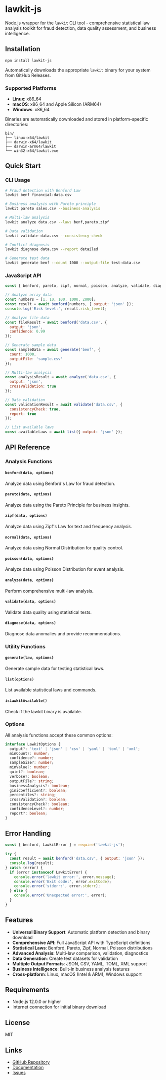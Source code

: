# lawkit-js

Node.js wrapper for the `lawkit` CLI tool - comprehensive statistical law analysis toolkit for fraud detection, data quality assessment, and business intelligence.

## Installation

```bash
npm install lawkit-js
```

Automatically downloads the appropriate `lawkit` binary for your system from GitHub Releases.

### Supported Platforms

- **Linux**: x86_64
- **macOS**: x86_64 and Apple Silicon (ARM64)
- **Windows**: x86_64

Binaries are automatically downloaded and stored in platform-specific directories:
```
bin/
├── linux-x64/lawkit
├── darwin-x64/lawkit  
├── darwin-arm64/lawkit
└── win32-x64/lawkit.exe
```

## Quick Start

### CLI Usage
```bash
# Fraud detection with Benford Law
lawkit benf financial-data.csv

# Business analysis with Pareto principle
lawkit pareto sales.csv --business-analysis

# Multi-law analysis
lawkit analyze data.csv --laws benf,pareto,zipf

# Data validation
lawkit validate data.csv --consistency-check

# Conflict diagnosis
lawkit diagnose data.csv --report detailed

# Generate test data
lawkit generate benf --count 1000 --output-file test-data.csv
```

### JavaScript API

```javascript
const { benford, pareto, zipf, normal, poisson, analyze, validate, diagnose, generate, list } = require('lawkit-js');

// Analyze array data
const numbers = [1, 10, 100, 1000, 2000];
const result = await benford(numbers, { output: 'json' });
console.log('Risk level:', result.risk_level);

// Analyze file data
const fileResult = await benford('data.csv', { 
  output: 'json',
  confidence: 0.99 
});

// Generate sample data
const sampleData = await generate('benf', { 
  count: 1000,
  outputFile: 'sample.csv' 
});

// Multi-law analysis
const analysisResult = await analyze('data.csv', {
  output: 'json',
  crossValidation: true
});

// Data validation
const validationResult = await validate('data.csv', {
  consistencyCheck: true,
  report: true
});

// List available laws
const availableLaws = await list({ output: 'json' });
```

## API Reference

### Analysis Functions

#### `benford(data, options)`
Analyze data using Benford's Law for fraud detection.

#### `pareto(data, options)`
Analyze data using the Pareto Principle for business insights.

#### `zipf(data, options)`
Analyze data using Zipf's Law for text and frequency analysis.

#### `normal(data, options)`
Analyze data using Normal Distribution for quality control.

#### `poisson(data, options)`
Analyze data using Poisson Distribution for event analysis.

#### `analyze(data, options)`
Perform comprehensive multi-law analysis.

#### `validate(data, options)`
Validate data quality using statistical tests.

#### `diagnose(data, options)`
Diagnose data anomalies and provide recommendations.

### Utility Functions

#### `generate(law, options)`
Generate sample data for testing statistical laws.

#### `list(options)`
List available statistical laws and commands.

#### `isLawkitAvailable()`
Check if the lawkit binary is available.

### Options

All analysis functions accept these common options:

```typescript
interface LawkitOptions {
  output?: 'text' | 'json' | 'csv' | 'yaml' | 'toml' | 'xml';
  minCount?: number;
  confidence?: number;
  sampleSize?: number;
  minValue?: number;
  quiet?: boolean;
  verbose?: boolean;
  outputFile?: string;
  businessAnalysis?: boolean;
  giniCoefficient?: boolean;
  percentiles?: string;
  crossValidation?: boolean;
  consistencyCheck?: boolean;
  confidenceLevel?: number;
  report?: boolean;
}
```

## Error Handling

```javascript
const { benford, LawkitError } = require('lawkit-js');

try {
  const result = await benford('data.csv', { output: 'json' });
  console.log(result);
} catch (error) {
  if (error instanceof LawkitError) {
    console.error('lawkit error:', error.message);
    console.error('Exit code:', error.exitCode);
    console.error('stderr:', error.stderr);
  } else {
    console.error('Unexpected error:', error);
  }
}
```

## Features

- **Universal Binary Support**: Automatic platform detection and binary download
- **Comprehensive API**: Full JavaScript API with TypeScript definitions
- **Statistical Laws**: Benford, Pareto, Zipf, Normal, Poisson distributions
- **Advanced Analysis**: Multi-law comparison, validation, diagnostics
- **Data Generation**: Create test datasets for validation
- **Multiple Output Formats**: JSON, CSV, YAML, TOML, XML support
- **Business Intelligence**: Built-in business analysis features
- **Cross-platform**: Linux, macOS (Intel & ARM), Windows support

## Requirements

- Node.js 12.0.0 or higher
- Internet connection for initial binary download

## License

MIT

## Links

- [GitHub Repository](https://github.com/kako-jun/lawkit)
- [Documentation](https://github.com/kako-jun/lawkit/tree/main/docs)
- [Issues](https://github.com/kako-jun/lawkit/issues)